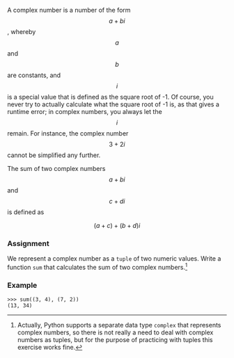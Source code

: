 A complex number is a number of the form
$$a + bi$$, whereby $$a$$ and $$b$$ are constants, and $$i$$ is a special
value that is defined as the square root of -1. Of course, you never try
to actually calculate what the square root of -1 is, as that gives a
runtime error; in complex numbers, you always let the $$i$$ remain. For
instance, the complex number $$3 + 2i$$ cannot be simplified any
further.

The sum of two complex numbers $$a + bi$$ and $$c + di$$ is
defined as

$$(a + c) + (b + d)i$$

### Assignment

We represent a complex number as a `tuple` of two numeric values. Write a function `sum` that calculates the sum of two complex numbers.[^8]

### Example

```console?lang=python&prompt=>>>
>>> sum((3, 4), (7, 2))
(13, 34)
```

[^8]: Actually, Python supports a separate data type `complex` that
    represents complex numbers, so there is not really a need to deal
    with complex numbers as tuples, but for the purpose of practicing
    with tuples this exercise works fine.
